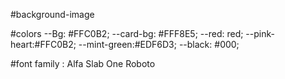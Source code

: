 #background-image

#colors --Bg: #FFC0B2; --card-bg: #FFF8E5; --red: red; --pink-heart:#FFC0B2; --mint-green:#EDF6D3; --black: #000;

#font family : Alfa Slab One Roboto
